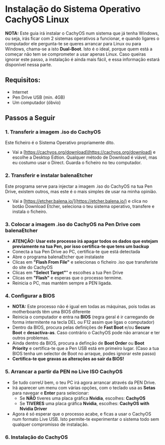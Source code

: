 # Instalação do Sistema Operativo CachyOS Linux

**NOTA:** Este guia irá instalar o CachyOS num sistema que já tenha Windows, ou seja, irás ficar com 2 sistemas operativos a funcionar, e quando ligares o computador ele pergunta-te se queres arrancar para Linux ou para Windows, chama-se a isto **Dual-Boot**. Isto é o ideal, porque quem está a começar não tem se comprometer a usar apenas Linux. Caso queiras ignorar este passo, a instalação é ainda mais fácil, e essa informação estará disponível nessa parte.

## Requisitos:
- Internet
- Pen Drive USB (min. 4GB)
- Um computador (óbvio)

## Passos a Seguir
### 1. Transferir a imagem .iso do CachyOS
Este ficheiro é o Sistema Operativo propriamente dito.
- Vai a [https://cachyos.org/download](https://cachyos.org/download) e escolhe a Desktop Edtion. Qualquer método de Download é viável, mas eu costumo usar o Direct. Guarda o ficheiro no teu computador.

### 2. Transferir e instalar balenaEtcher
Este programa serve para injectar a imagem .iso do CachyOS na tua Pen Drive, existem outros, mas este é o mais simples de usar na minha opinião.
- Vai a [https://etcher.balena.io/](https://etcher.balena.io/) e clica no botão Download Etcher, seleciona o teu sistema operativo, transfere e instala o ficheiro.

### 3. Colocar a imagem .iso do CachyOS na Pen Drive com balenaEtcher
- **ATENÇÃO: Usar este processo irá apagar todos os dados que estejam previamente na tua Pen, por isso certifica-te que tens um backup**
- Conecta a tua Pen Drive ao PC, certifica-te que está detectada
- Abre o programa balenaEtcher que instalaste
- Clicas em **"Flash From File"** e selecionas o ficheiro .iso que transferiste do site do CachyOS
- Clicas em **"Select Target"**" e escolhes a tua Pen Drive
- Clicas em **"Flash"** e esperas que o processo termime.
- Reinicia o PC, mas mantém sempre a PEN ligada.

### 4. Configurar a BIOS
- **NOTA:** Este processo não é igual em todas as máquinas, pois todas as motherboards têm uma BIOS diferente
- Reinicia o computador e entra na **BIOS** (regra geral é ir carregando de forma intermitente na tecla DEL ou F12 assim que ligas o computador)
- Dentro da BIOS, procura pelas definições de **Fast Boot** e/ou **Secure Boot** e **desactiva-as**. Caso contrário o CachyOS pode não arrancar e ter outros problemas.
- Ainda dentro da BIOS, procura a definção de **Boot Order** ou **Boot Priority** e certifica-te que a Pen USB está em primeiro lugar. (Caso a tua BIOS tenha um selector de Boot no arraque, podes ignorar este passo)
- **Certifica-te que gravas as alterações ao sair da BIOS!**

### 5. Arrancar a partir da PEN no Live ISO CachyOS
- Se tudo correU bem, o teu PC irá agora arrancar através da PEN Drive.
- Irá aparecer um menu com várias opções, com o teclado usa as **Setas** para navegar e **Enter** para selecionar:
  - Se **NÃO** tiveres uma placa gráfica **Nvidia**, escolhes: **CachyOS**
  - Se **TIVERES** uma placa gráfica **Nvidia**, escolhes: **CachyOS with Nvidia Driver**
- Agora é só esperar que o processo acabe, e ficas a usar o CachyOS num formato Live USB. Isto permite-te experimentar o sistema todo sem qualquer compromisso de instalação.

### 6. Instalação do CachyOS
